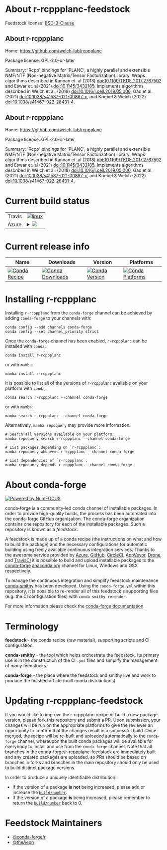 About r-rcppplanc-feedstock
===========================

Feedstock license: [BSD-3-Clause](https://github.com/conda-forge/r-rcppplanc-feedstock/blob/main/LICENSE.txt)


About r-rcppplanc
-----------------

Home: https://github.com/welch-lab/rcppplanc

Package license: GPL-2.0-or-later

Summary: 'Rcpp' bindings for 'PLANC', a highly parallel and extensible NMF/NTF  (Non-negative Matrix/Tensor Factorization) library. Wraps algorithms described in Kannan et. al (2018) <doi:10.1109/TKDE.2017.2767592> and Eswar et. al (2021) <doi:10.1145/3432185>. Implements algorithms described in Welch et al. (2019) <doi:10.1016/j.cell.2019.05.006>, Gao et al. (2021) <doi:10.1038/s41587-021-00867-x>, and Kriebel & Welch (2022) <doi:10.1038/s41467-022-28431-4>.

About r-rcppplanc
-----------------

Home: https://github.com/welch-lab/rcppplanc

Package license: GPL-2.0-or-later

Summary: 'Rcpp' bindings for 'PLANC', a highly parallel and extensible NMF/NTF  (Non-negative Matrix/Tensor Factorization) library. Wraps algorithms described in Kannan et. al (2018) <doi:10.1109/TKDE.2017.2767592> and Eswar et. al (2021) <doi:10.1145/3432185>. Implements algorithms described in Welch et al. (2019) <doi:10.1016/j.cell.2019.05.006>, Gao et al. (2021) <doi:10.1038/s41587-021-00867-x>, and Kriebel & Welch (2022) <doi:10.1038/s41467-022-28431-4>.

Current build status
====================


<table><tr>
    <td>Travis</td>
    <td>
      <a href="https://app.travis-ci.com/conda-forge/r-rcppplanc-feedstock">
        <img alt="linux" src="https://img.shields.io/travis/com/conda-forge/r-rcppplanc-feedstock/main.svg?label=Linux">
      </a>
    </td>
  </tr>
    
  <tr>
    <td>Azure</td>
    <td>
      <details>
        <summary>
          <a href="https://dev.azure.com/conda-forge/feedstock-builds/_build/latest?definitionId=24517&branchName=main">
            <img src="https://dev.azure.com/conda-forge/feedstock-builds/_apis/build/status/r-rcppplanc-feedstock?branchName=main">
          </a>
        </summary>
        <table>
          <thead><tr><th>Variant</th><th>Status</th></tr></thead>
          <tbody><tr>
              <td>linux_64_r_base4.3</td>
              <td>
                <a href="https://dev.azure.com/conda-forge/feedstock-builds/_build/latest?definitionId=24517&branchName=main">
                  <img src="https://dev.azure.com/conda-forge/feedstock-builds/_apis/build/status/r-rcppplanc-feedstock?branchName=main&jobName=linux&configuration=linux%20linux_64_r_base4.3" alt="variant">
                </a>
              </td>
            </tr><tr>
              <td>linux_64_r_base4.4</td>
              <td>
                <a href="https://dev.azure.com/conda-forge/feedstock-builds/_build/latest?definitionId=24517&branchName=main">
                  <img src="https://dev.azure.com/conda-forge/feedstock-builds/_apis/build/status/r-rcppplanc-feedstock?branchName=main&jobName=linux&configuration=linux%20linux_64_r_base4.4" alt="variant">
                </a>
              </td>
            </tr><tr>
              <td>linux_aarch64_r_base4.3</td>
              <td>
                <a href="https://dev.azure.com/conda-forge/feedstock-builds/_build/latest?definitionId=24517&branchName=main">
                  <img src="https://dev.azure.com/conda-forge/feedstock-builds/_apis/build/status/r-rcppplanc-feedstock?branchName=main&jobName=linux&configuration=linux%20linux_aarch64_r_base4.3" alt="variant">
                </a>
              </td>
            </tr><tr>
              <td>linux_aarch64_r_base4.4</td>
              <td>
                <a href="https://dev.azure.com/conda-forge/feedstock-builds/_build/latest?definitionId=24517&branchName=main">
                  <img src="https://dev.azure.com/conda-forge/feedstock-builds/_apis/build/status/r-rcppplanc-feedstock?branchName=main&jobName=linux&configuration=linux%20linux_aarch64_r_base4.4" alt="variant">
                </a>
              </td>
            </tr><tr>
              <td>linux_ppc64le_r_base4.3</td>
              <td>
                <a href="https://dev.azure.com/conda-forge/feedstock-builds/_build/latest?definitionId=24517&branchName=main">
                  <img src="https://dev.azure.com/conda-forge/feedstock-builds/_apis/build/status/r-rcppplanc-feedstock?branchName=main&jobName=linux&configuration=linux%20linux_ppc64le_r_base4.3" alt="variant">
                </a>
              </td>
            </tr><tr>
              <td>linux_ppc64le_r_base4.4</td>
              <td>
                <a href="https://dev.azure.com/conda-forge/feedstock-builds/_build/latest?definitionId=24517&branchName=main">
                  <img src="https://dev.azure.com/conda-forge/feedstock-builds/_apis/build/status/r-rcppplanc-feedstock?branchName=main&jobName=linux&configuration=linux%20linux_ppc64le_r_base4.4" alt="variant">
                </a>
              </td>
            </tr><tr>
              <td>osx_64_r_base4.3</td>
              <td>
                <a href="https://dev.azure.com/conda-forge/feedstock-builds/_build/latest?definitionId=24517&branchName=main">
                  <img src="https://dev.azure.com/conda-forge/feedstock-builds/_apis/build/status/r-rcppplanc-feedstock?branchName=main&jobName=osx&configuration=osx%20osx_64_r_base4.3" alt="variant">
                </a>
              </td>
            </tr><tr>
              <td>osx_64_r_base4.4</td>
              <td>
                <a href="https://dev.azure.com/conda-forge/feedstock-builds/_build/latest?definitionId=24517&branchName=main">
                  <img src="https://dev.azure.com/conda-forge/feedstock-builds/_apis/build/status/r-rcppplanc-feedstock?branchName=main&jobName=osx&configuration=osx%20osx_64_r_base4.4" alt="variant">
                </a>
              </td>
            </tr><tr>
              <td>osx_arm64_r_base4.3</td>
              <td>
                <a href="https://dev.azure.com/conda-forge/feedstock-builds/_build/latest?definitionId=24517&branchName=main">
                  <img src="https://dev.azure.com/conda-forge/feedstock-builds/_apis/build/status/r-rcppplanc-feedstock?branchName=main&jobName=osx&configuration=osx%20osx_arm64_r_base4.3" alt="variant">
                </a>
              </td>
            </tr><tr>
              <td>osx_arm64_r_base4.4</td>
              <td>
                <a href="https://dev.azure.com/conda-forge/feedstock-builds/_build/latest?definitionId=24517&branchName=main">
                  <img src="https://dev.azure.com/conda-forge/feedstock-builds/_apis/build/status/r-rcppplanc-feedstock?branchName=main&jobName=osx&configuration=osx%20osx_arm64_r_base4.4" alt="variant">
                </a>
              </td>
            </tr><tr>
              <td>win_64_r_base4.3</td>
              <td>
                <a href="https://dev.azure.com/conda-forge/feedstock-builds/_build/latest?definitionId=24517&branchName=main">
                  <img src="https://dev.azure.com/conda-forge/feedstock-builds/_apis/build/status/r-rcppplanc-feedstock?branchName=main&jobName=win&configuration=win%20win_64_r_base4.3" alt="variant">
                </a>
              </td>
            </tr><tr>
              <td>win_64_r_base4.4</td>
              <td>
                <a href="https://dev.azure.com/conda-forge/feedstock-builds/_build/latest?definitionId=24517&branchName=main">
                  <img src="https://dev.azure.com/conda-forge/feedstock-builds/_apis/build/status/r-rcppplanc-feedstock?branchName=main&jobName=win&configuration=win%20win_64_r_base4.4" alt="variant">
                </a>
              </td>
            </tr>
          </tbody>
        </table>
      </details>
    </td>
  </tr>
</table>

Current release info
====================

| Name | Downloads | Version | Platforms |
| --- | --- | --- | --- |
| [![Conda Recipe](https://img.shields.io/badge/recipe-r--rcppplanc-green.svg)](https://anaconda.org/conda-forge/r-rcppplanc) | [![Conda Downloads](https://img.shields.io/conda/dn/conda-forge/r-rcppplanc.svg)](https://anaconda.org/conda-forge/r-rcppplanc) | [![Conda Version](https://img.shields.io/conda/vn/conda-forge/r-rcppplanc.svg)](https://anaconda.org/conda-forge/r-rcppplanc) | [![Conda Platforms](https://img.shields.io/conda/pn/conda-forge/r-rcppplanc.svg)](https://anaconda.org/conda-forge/r-rcppplanc) |

Installing r-rcppplanc
======================

Installing `r-rcppplanc` from the `conda-forge` channel can be achieved by adding `conda-forge` to your channels with:

```
conda config --add channels conda-forge
conda config --set channel_priority strict
```

Once the `conda-forge` channel has been enabled, `r-rcppplanc` can be installed with `conda`:

```
conda install r-rcppplanc
```

or with `mamba`:

```
mamba install r-rcppplanc
```

It is possible to list all of the versions of `r-rcppplanc` available on your platform with `conda`:

```
conda search r-rcppplanc --channel conda-forge
```

or with `mamba`:

```
mamba search r-rcppplanc --channel conda-forge
```

Alternatively, `mamba repoquery` may provide more information:

```
# Search all versions available on your platform:
mamba repoquery search r-rcppplanc --channel conda-forge

# List packages depending on `r-rcppplanc`:
mamba repoquery whoneeds r-rcppplanc --channel conda-forge

# List dependencies of `r-rcppplanc`:
mamba repoquery depends r-rcppplanc --channel conda-forge
```


About conda-forge
=================

[![Powered by
NumFOCUS](https://img.shields.io/badge/powered%20by-NumFOCUS-orange.svg?style=flat&colorA=E1523D&colorB=007D8A)](https://numfocus.org)

conda-forge is a community-led conda channel of installable packages.
In order to provide high-quality builds, the process has been automated into the
conda-forge GitHub organization. The conda-forge organization contains one repository
for each of the installable packages. Such a repository is known as a *feedstock*.

A feedstock is made up of a conda recipe (the instructions on what and how to build
the package) and the necessary configurations for automatic building using freely
available continuous integration services. Thanks to the awesome service provided by
[Azure](https://azure.microsoft.com/en-us/services/devops/), [GitHub](https://github.com/),
[CircleCI](https://circleci.com/), [AppVeyor](https://www.appveyor.com/),
[Drone](https://cloud.drone.io/welcome), and [TravisCI](https://travis-ci.com/)
it is possible to build and upload installable packages to the
[conda-forge](https://anaconda.org/conda-forge) [anaconda.org](https://anaconda.org/)
channel for Linux, Windows and OSX respectively.

To manage the continuous integration and simplify feedstock maintenance
[conda-smithy](https://github.com/conda-forge/conda-smithy) has been developed.
Using the ``conda-forge.yml`` within this repository, it is possible to re-render all of
this feedstock's supporting files (e.g. the CI configuration files) with ``conda smithy rerender``.

For more information please check the [conda-forge documentation](https://conda-forge.org/docs/).

Terminology
===========

**feedstock** - the conda recipe (raw material), supporting scripts and CI configuration.

**conda-smithy** - the tool which helps orchestrate the feedstock.
                   Its primary use is in the construction of the CI ``.yml`` files
                   and simplify the management of *many* feedstocks.

**conda-forge** - the place where the feedstock and smithy live and work to
                  produce the finished article (built conda distributions)


Updating r-rcppplanc-feedstock
==============================

If you would like to improve the r-rcppplanc recipe or build a new
package version, please fork this repository and submit a PR. Upon submission,
your changes will be run on the appropriate platforms to give the reviewer an
opportunity to confirm that the changes result in a successful build. Once
merged, the recipe will be re-built and uploaded automatically to the
`conda-forge` channel, whereupon the built conda packages will be available for
everybody to install and use from the `conda-forge` channel.
Note that all branches in the conda-forge/r-rcppplanc-feedstock are
immediately built and any created packages are uploaded, so PRs should be based
on branches in forks and branches in the main repository should only be used to
build distinct package versions.

In order to produce a uniquely identifiable distribution:
 * If the version of a package **is not** being increased, please add or increase
   the [``build/number``](https://docs.conda.io/projects/conda-build/en/latest/resources/define-metadata.html#build-number-and-string).
 * If the version of a package **is** being increased, please remember to return
   the [``build/number``](https://docs.conda.io/projects/conda-build/en/latest/resources/define-metadata.html#build-number-and-string)
   back to 0.

Feedstock Maintainers
=====================

* [@conda-forge/r](https://github.com/orgs/conda-forge/teams/r/)
* [@theAeon](https://github.com/theAeon/)

